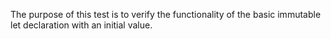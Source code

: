 The purpose of this test is to verify the functionality of the basic immutable let declaration with an initial value.

